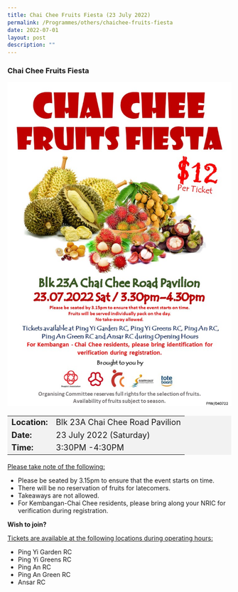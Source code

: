 ```yaml
---
title: Chai Chee Fruits Fiesta (23 July 2022)
permalink: /Programmes/others/chaichee-fruits-fiesta
date: 2022-07-01
layout: post
description: ""
---
```

### Chai Chee Fruits Fiesta ###

<img style="width:600px; height:auto" src="/images/Programmes%20(July%202022)/chaichee_fruits_fiesta.jpeg">

<table  style="font-size:130%; background-color:#f2f2f2">
	<tbody>
		<tr>
			 <td><b>Location:</b></td><td>Blk 23A Chai Chee Road Pavilion</td>
		</tr>
		<tr>
		 <td><b>Date:</b> </td><td>23 July 2022 (Saturday)</td>
		</tr>
		<tr>
			<td> <b>Time:</b> </td><td>3:30PM -4:30PM</td>
		</tr>
	</tbody>
</table>

<u>Please take note of the following:</u>

<ul>
	<li>Please be seated by 3.15pm to ensure that the event starts on time.</li>
	<li>There will be no reservation of fruits for latecomers.</li>
	<li>Takeaways are not allowed.</li>
	<li>For Kembangan-Chai Chee residents, please bring along your NRIC for verification during registration.</li>
</ul>

<b>Wish to join?</b>

<u>Tickets are available at the following locations during operating hours:</u>
<ul>
	<li>Ping Yi Garden RC</li>
	<li>Ping Yi Greens RC</li>
	<li>Ping An RC</li>
	<li>Ping An Green RC</li>
	<li>Ansar RC</li>
</ul>